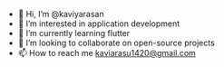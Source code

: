 - 👋 Hi, I’m @kaviyarasan
- 👀 I’m interested in application development
- 🌱 I’m currently learning flutter
- 💞️ I’m looking to collaborate on open-source projects
- 📫 How to reach me kaviarasu1420@gmail.com
